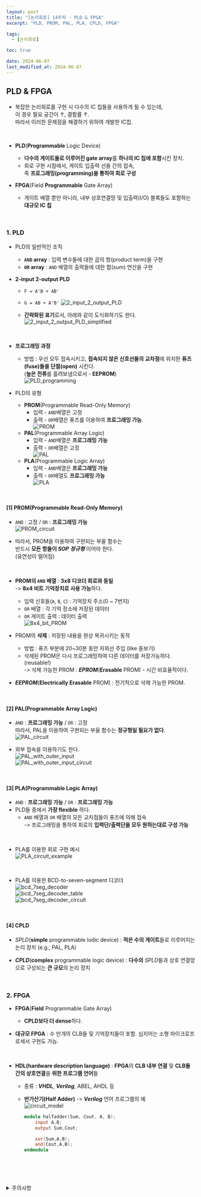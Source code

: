 ```yaml
---
layout: post
title: "[논리회로] 14주차 - PLD & FPGA"
excerpt: "PLD, PROM, PAL, PLA, CPLD, FPGA"

tags:
  - [논리회로]

toc: true

date: 2024-06-07
last_modified_at: 2024-06-07
---
```

## PLD & FPGA
- 복잡한 논리회로를 구현 시 다수의 IC 칩들을 사용하게 될 수 있는데,  
이 경우 필요 공간이 ↑, 결함률 ↑.  
따라서 이러한 문제점을 해결하기 위하여 개발한 IC칩.  

<br>

- **PLD**(**Programmable** Logic Device)
  - **다수의 게이트들로 이루어진 gate array**를 **하나의 IC 칩에 포함**시킨 장치.
  - 회로 구현 시점에서, 게이트 입출력 선들 간의 접속,  
  즉 **프로그래밍(programming)을 통하여 회로 구성**  

- **FPGA**(Field **Programmable** Gate Array)
  - 게이트 배열 뿐만 아니라, 내부 상호연결망 및 입출력(I/O) 블록들도 포함하는 **대규모 IC 칩**

<br>

### 1. PLD
- PLD의 일반적인 조직
  - **`AND` array** : 입력 변수들에 대한 곱의 항(product term)을 구현
  - **`OR` array** : `AND` 배열의 출력들에 대한 합(sum) 연산을 구현

- **2-input 2-output PLD**  
  - `F = A'B + AB'`
  - `G = AB + A'B'`
![2_input_2_output_PLD][def]  

  - **간략화된 표기**로서, 아래와 같이 도식화하기도 한다.  
  ![2_input_2_output_PLD_simplified][def2]  

  <br>

- **프로그래밍 과정**
  - 방법 : 우선 모두 접속시키고, **접속되지 않은 신호선들의 교차점**에 위치한 **퓨즈(fuse)들을 단절(open)** 시킨다.  
  (**높은 전류**를 흘려보냄으로서 - **EEPROM**)  
  ![PLD_programming][def6]

- PLD의 유형
  - **PROM**(Programmable Read-Only Memory)  
    - 입력 - `AND`배열은 고정  
    - 출력 - `OR`배열은 퓨즈를 이용하여 **프로그래밍 가능**.  
    ![PROM][def3]
  - **PAL**(Programmable Array Logic)
    - 입력 - `AND`배열은 **프로그래밍 가능**  
    - 출력 - `OR`배열은 고정  
    ![PAL][def4]
  - **PLA**(Programmable Logic Array)
    - 입력 - `AND`배열은 **프로그래밍 가능**
    - 출력 - `OR`배열도 **프로그래밍 가능**  
    ![PLA][def5]  

<br>

#### [1] PROM(Programmable Read-Only Memory)
- `AND` : 고정 / `OR` : **프로그래밍 가능**  
![PROM_circuit][def7]

- 따라서, PROM을 이용하여 구현되는 부울 함수는  
반드시 **모든 항들이 *SOP 정규형*** 이어야 한다.  
 (유연성이 떨어짐)  

 <br>

- **PROM의 `AND` 배열** : **3x8 디코더 회로와 동일**  
  -> **8x4 비트 기억장치로 사용 가능**하다.  
  - 입력 신호들(`A`, `B`, `C`) : 기억장치 주소(0 ~ 7번지)  
  - `OR` 배열 : 각 기억 장소에 저장된 데이터
  - `OR` 게이트 출력 : 데이터 출력  
  ![8x4_bit_PROM][def8]  

- PROM의 **삭제** : 저장된 내용을 원상 복귀시키는 동작
  - 방법 : 퓨즈 부분에 20~30분 동안 자외선 주입 (like 돋보기)  
  - 삭제된 PROM은 다시 프로그래밍하여 다른 데이터를 저장가능하다.  
  (reusable!)  
    -> 삭제 가능한 PROM : ***EPROM***(**Erasable** PROM) - 시간 비효율적이다.  

- ***EEPROM***(**Electrically Erasable** PROM) : 전기적으로 삭제 가능한 PROM.

<br>

#### [2] PAL(Programmable Array Logic)
- `AND` : **프로그래밍 가능** / `OR` : 고정  
따라서, PAL을 이용하여 구현되는 부울 함수는 **정규형일 필요가 없다**.  
![PAL_circuit][def9]

- 외부 접속을 이용하기도 한다.  
![PAL_with_outer_input][def10]  
![PAL_with_outer_input_circuit][def11]

<br>

#### [3] PLA(Programmable Logic Array)
- `AND` : **프로그래밍 가능** / `OR` : **프로그래밍 가능**
- PLD들 중에서 **가장 flexible** 하다.  
  - `AND` 배열과 `OR` 배열의 모든 교차점들이 퓨즈에 의해 접속  
    -> 프로그래밍을 통하여 회로의 **입력단/출력단을 모두 원하는대로 구성 가능**  

<br>

- PLA를 이용한 회로 구현 예시  
![PLA_circuit_example][def12]  

<br>

- PLA를 이용한 BCD-to-seven-segment 디코더  
![bcd_7seg_decoder][def13]  
![bcd_7seg_decoder_table][def14]  
![bcd_7seg_decoder_circuit][def15]  

    <br>  

#### [4] CPLD
- *SPLD*(**simple** programmable lodic device) : **적은 수의 게이트**들로 이루어지는 논리 장치 (e.g., PAL, PLA)

- ***CPLD***(**complex** programmable logic device) : **다수의** *SPLD*들과 상호 연결망으로 구성되는 **큰 규모**의 논리 장치  

<br>

### 2. FPGA
- **FPGA**(**Field** Programmable Gate Array)
  - **CPLD보다 더 dense**하다.  

- **대규모 FPGA** : 수 만개의 CLB들 및 기억장치들이 포함. 심지어는 소형 마이크로프로세서 구현도 가능.

<br>

- **HDL(hardware description language)** : **FPGA**의 **CLB 내부 연결** 및 **CLB들 간의 상호연결**을 **위한 프로그램 언어**들  

  - 종류 : ***VHDL***, ***Verilog***, ABEL, AHDL 등

  - **반가산기(Half Adder)** -> ***Verilog*** 언어 프로그램의 예  
  ![circuit_model][def16]  

    ```verilog
    module halfadder(Sum, Cout, A, B);
        input A,B;
        output Sum,Cout;

        xor(Sum,A,B);
        and(Cout,A,B);
    endmodule
    ```

<br>
<br>
<br>
<br>
<details>
<summary>주의사항</summary>
<div markdown="1">

이 포스팅은 강원대학교 허정화 교수님의 논리회로 수업을 들으며 내용을 정리 한 것입니다.  
수업 내용에 대한 저작권은 교수님께 있으니,  
다른 곳으로의 무분별한 내용 복사를 자제해 주세요.

</div>
</details>

[def]: https://i.imgur.com/n9Yxyy8.png
[def2]: https://i.imgur.com/Jv85uQk.png
[def3]: https://i.imgur.com/S6wuHF2.png
[def4]: https://i.imgur.com/TyoonjV.png
[def5]: https://i.imgur.com/MbtrgDK.png
[def6]: https://i.imgur.com/ddJuvO2.pngTODO
[def7]: https://i.imgur.com/7HzphEh.png
[def8]: https://i.imgur.com/n5ht1j2.png
[def9]: https://i.imgur.com/JXhIZvw.png
[def10]: https://i.imgur.com/IsDOcKO.png
[def11]: https://i.imgur.com/PcpOu5s.png
[def12]: https://i.imgur.com/6wdetzp.png
[def13]: https://i.imgur.com/gu1KtMF.png
[def14]: https://i.imgur.com/qZgcnnZ.png
[def15]: https://i.imgur.com/zU0Htk2.png
[def16]: https://i.imgur.com/DQKhaGQ.png